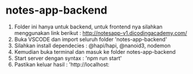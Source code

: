 # notes-app-backend

1. Folder ini hanya untuk backend, untuk frontend nya silahkan menggunakan link berikut : http://notesapp-v1.dicodingacademy.com/
2. Buka VSCODE dan import seluruh folder 'notes-app-backend'
3. Silahkan install dependecies : @hapi/hapi, @nanoid3, nodemon
4. Kemudian buka terminal dan masuk ke folder notes-app-backend
5. Start server dengan syntax : 'npm run start'
6. Pastikan keluar hasil : 'http://localhost:
